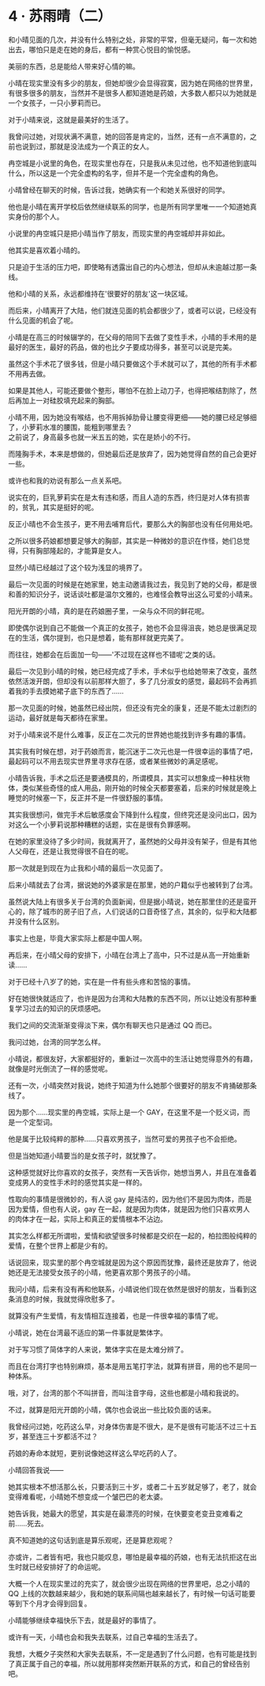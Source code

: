 <link rel="stylesheet" href="../styles/text.css" />
<h1>4 · 苏雨晴（二）</h1>

和小晴见面的几次，并没有什么特别之处，非常的平常，但毫无疑问，每一次和她出去，哪怕只是走在她的身后，都有一种赏心悦目的愉悦感。

美丽的东西，总是能给人带来好心情的嘛。

小晴在现实里没有多少的朋友，但她却很少会显得寂寞，因为她在网络的世界里，有很多很多的朋友，当然并不是很多人都知道她是药娘，大多数人都只以为她就是一个女孩子，一只小萝莉而已。

对于小晴来说，这就是最美好的生活了。

我曾问过她，对现状满不满意，她的回答是肯定的，当然，还有一点不满意的，之前也说到过，那就是没法成为一个真正的女人。

冉空城是小说里的角色，在现实里也存在，只是我从未见过他，也不知道他到底叫什么，所以这是一个完全虚构的名字，但并不是一个完全虚构的角色。

小晴曾经在聊天的时候，告诉过我，她确实有一个和她关系很好的同学。

他也是小晴在离开学校后依然继续联系的同学，也是所有同学里唯一一个知道她真实身份的那个人。

小说里的冉空城只是把小晴当作了朋友，而现实里的冉空城却并非如此。

他其实是喜欢着小晴的。

只是迫于生活的压力吧，即使略有透露出自己的内心想法，但却从未逾越过那一条线。

他和小晴的关系，永远都维持在'很要好的朋友'这一块区域。

而后来，小晴离开了大陆，他们就连见面的机会都很少了，或者可以说，已经没有什么见面的机会了呢。

小晴是在高三的时候辍学的，在父母的陪同下去做了变性手术，小晴的手术用的是最好的医生，最好的药品，做的也比夕子要成功得多，甚至可以说是完美。

虽然这个手术花了很多钱，但是小晴只要做这个手术就可以了，其他的所有手术都不用再去做。

如果是其他人，可能还要做个整形，哪怕不在脸上动刀子，也得把喉结割除了，然后再加上一对硅胶填充起来的胸部。

小晴不用，因为她没有喉结，也不用拆掉肋骨让腰变得更细——她的腰已经足够细了，小萝莉水准的腰围，能粗到哪里去？\
之前说了，身高最多也就一米五五的她，实在是娇小的不行。

而隆胸手术，本来是想做的，但她最后还是放弃了，因为她觉得自然的自己会更好一些。

或许也和我的劝说有那么一点关系吧。

说实在的，巨乳萝莉实在是太有违和感，而且人造的东西，终归是对人体有损害的，贫乳，其实是挺好的呢。

反正小晴也不会生孩子，更不用去哺育后代，要那么大的胸部也没有任何用处吧。

之所以很多药娘都想要足够大的胸部，其实是一种微妙的意识在作怪，她们总觉得，只有胸部隆起的，才能算是女人。

显然小晴已经越过了这个较为浅显的境界了。

最后一次见面的时候是在她家里，她主动邀请我过去，我见到了她的父母，都是很和善的知识分子，说话谈吐都是温尔文雅的，也难怪会教导出这么可爱的小晴来。

阳光开朗的小晴，真的是在药娘圈子里，一朵与众不同的鲜花呢。

即使偶尔说到自己不能做一个真正的女孩子，她也不会显得沮丧，她总是很满足现在的生活，偶尔提到，也只是想着，能有那样就更完美了。

而往往，她都会在后面加一句——'不过现在这样也不错呢'之类的话。

最后一次见到小晴的时候，她已经完成了手术，手术似乎也给她带来了改变，虽然依然活泼开朗，但却没有以前那样大胆了，多了几分淑女的感觉，最起码不会再抓着我的手去摸她裙子底下的东西了……

那一次见面的时候，她虽然已经出院，但还没有完全的康复，还是不能太过剧烈的运动，最好就是每天都待在家里。

对于小晴来说不是什么难事，反正在二次元的世界她也能找到许多有趣的事情。

其实我有时候在想，对于药娘而言，能沉迷于二次元也是一件很幸运的事情了吧，最起码可以不用去现实世界里寻求存在感，或者某些微妙的满足感呢。

小晴告诉我，手术之后还是要通模具的，所谓模具，其实可以想象成一种柱状物体，类似某些奇怪的成人用品，刚开始的时候全天都要塞着，后来的时候就是晚上睡觉的时候塞一下，反正并不是一件很舒服的事情。

其实我很想问，做完手术后敏感度会下降到什么程度，但终究还是没问出口，因为对这么一个小萝莉说那种糟糕的话题，实在是很有负罪感啊。

在她的家里没待了多少时间，我就离开了，虽然她的父母并没有架子，但是有其他人父母在，还是让我觉得很不自在的呢。

那一次就是到现在为止我和小晴的最后一次见面了。

后来小晴就去了台湾，据说她的外婆家是在那里，她的户籍似乎也被转到了台湾。

虽然说大陆上有很多关于台湾的负面新闻，但是据小晴说，她在那里住的还是蛮开心的，除了城市的房子旧了点，人们说话的口音奇怪了点，其余的，似乎和大陆都并没有什么区别。

事实上也是，毕竟大家实际上都是中国人啊。

再后来，在小晴父母的安排下，小晴在台湾上了高中，只不过是从高一开始重新读……

对于已经十八岁了的她，实在是一件有些头疼和苦恼的事情。

好在她很快就适应了，也许是因为台湾和大陆教的东西不同，所以让她没有那种重复学习过去的知识的厌烦感吧。

我们之间的交流渐渐变得淡下来，偶尔有聊天也只是通过 QQ 而已。

我问过她，台湾的同学怎么样。

小晴说，都很友好，大家都挺好的，重新过一次高中的生活让她觉得意外的有趣，就像是时光倒流了一样的感觉呢。

还有一次，小晴突然对我说，她终于知道为什么她那个很要好的朋友不肯捅破那条线了。

因为那个……现实里的冉空城，实际上是一个 GAY，在这里不是一个贬义词，而是一个定型词。

他是属于比较纯粹的那种……只喜欢男孩子，当然可爱的男孩子也不会拒绝。

但是当她知道小晴要当的是女孩子时，就犹豫了。

这种感觉就好比你喜欢的女孩子，突然有一天告诉你，她想当男人，并且在准备着变成男人的变性手术时的感觉其实是一样的。

性取向的事情是很微妙的，有人说 gay 是纯洁的，因为他们不是因为肉体，而是因为爱情，但也有人说，gay 在一起，就是因为肉体，就是因为他们只喜欢男人的肉体才在一起，实际上和真正的爱情根本不沾边。

其实怎么样都无所谓啦，爱情和欲望很多时候都是交织在一起的，柏拉图般纯粹的爱情，在整个世界上都是少有的。

话说回来，现实里的那个冉空城就是因为这个原因而犹豫，最终还是放弃了，他说她还是无法接受女孩子的小晴，他更喜欢那个男孩子的小晴。

我问小晴，后来有没有再和他联系，小晴说他们现在依然是很好的朋友，当看到这条消息的时候，我就觉得欣慰多了。

就算没有产生爱情，有友情相互连接着，也是一件很幸福的事情了呢。

小晴说，她在台湾最不适应的第一件事就是繁体字。

对于写习惯了简体字的人来说，繁体字实在是太难分辨了。

而且在台湾打字也特别麻烦，基本是用五笔打字法，就算有拼音，用的也不是同一种体系。

哦，对了，台湾的那个不叫拼音，而叫注音字母，这些也都是小晴和我说的。

不过，就算是阳光开朗的小晴，偶尔也会说出一些比较负面的话来。

我曾经问过她，吃药这么早，对身体伤害是不很大，是不是很有可能活不过三十五岁，甚至连三十岁都活不过？

药娘的寿命本就短，更别说像她这样这么早吃药的人了。

小晴回答我说——

她其实根本不想活那么长，只要活到三十岁，或者二十五岁就足够了，老了，就会变得难看呢，小晴她不想变成一个皱巴巴的老太婆。

她告诉我，她最大的愿望，其实是在最漂亮的时候，在快要变老变丑变难看之前……死去。

真不知道她的这句话到底是算乐观呢，还是算悲观呢？

亦或许，二者皆有吧，我也只能叹息，哪怕是最幸福的药娘，也有无法抗拒这在出生时就已经安排好了的命运呢。

大概一个人在现实里过的充实了，就会很少出现在网络的世界里吧，总之小晴的 QQ 上线的次数越来越少，我和她的联系间隔也越来越长了，有时候一句话可能要等到下个月才会得到回复。

小晴能够继续幸福快乐下去，就是最好的事情了。

或许有一天，小晴也会和我失去联系，过自己幸福的生活去了。

我想，大概夕子突然和大家失去联系，不一定是遇到了什么问题，也有可能是找到了真正属于自己的幸福，所以就用那样突然断开联系的方式，和自己的曾经告别吧。
